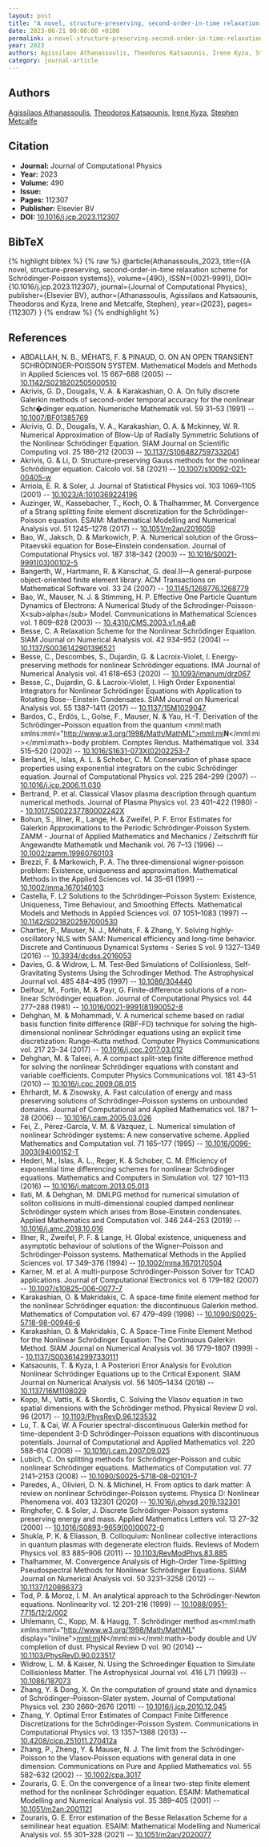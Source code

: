 ```yaml
---
layout: post
title: "A novel, structure-preserving, second-order-in-time relaxation scheme for Schrödinger-Poisson systems"
date: 2023-06-21 00:00:00 +0100
permalink: a-novel-structure-preserving-second-order-in-time-relaxation-scheme-for-schrodinger-poisson-systems
year: 2023
authors: Agissilaos Athanassoulis, Theodoros Katsaounis, Irene Kyza, Stephen Metcalfe
category: journal-article
---
```

 
## Authors
[Agissilaos Athanassoulis](authors/agissilaos-athanassoulis), [Theodoros Katsaounis](authors/theodoros-katsaounis), [Irene Kyza](authors/irene-kyza), [Stephen Metcalfe](authors/stephen-metcalfe)
 
## Citation
- **Journal:** Journal of Computational Physics
- **Year:** 2023
- **Volume:** 490
- **Issue:** 
- **Pages:** 112307
- **Publisher:** Elsevier BV
- **DOI:** [10.1016/j.jcp.2023.112307](https://doi.org/10.1016/j.jcp.2023.112307)
 
## BibTeX
{% highlight bibtex %}
{% raw %}
@article{Athanassoulis_2023,
  title={{A novel, structure-preserving, second-order-in-time relaxation scheme for Schrödinger-Poisson systems}},
  volume={490},
  ISSN={0021-9991},
  DOI={10.1016/j.jcp.2023.112307},
  journal={Journal of Computational Physics},
  publisher={Elsevier BV},
  author={Athanassoulis, Agissilaos and Katsaounis, Theodoros and Kyza, Irene and Metcalfe, Stephen},
  year={2023},
  pages={112307}
}
{% endraw %}
{% endhighlight %}
 
## References
- ABDALLAH, N. B., MÉHATS, F. & PINAUD, O. ON AN OPEN TRANSIENT SCHRÖDINGER–POISSON SYSTEM. Mathematical Models and Methods in Applied Sciences vol. 15 667–688 (2005) -- [10.1142/S0218202505000510](https://doi.org/10.1142/S0218202505000510)
- Akrivis, G. D., Dougalis, V. A. & Karakashian, O. A. On fully discrete Galerkin methods of second-order temporal accuracy for the nonlinear Schr�dinger equation. Numerische Mathematik vol. 59 31–53 (1991) -- [10.1007/BF01385769](https://doi.org/10.1007/BF01385769)
- Akrivis, G. D., Dougalis, V. A., Karakashian, O. A. & Mckinney, W. R. Numerical Approximation of Blow-Up of Radially Symmetric Solutions of the Nonlinear Schrödinger Equation. SIAM Journal on Scientific Computing vol. 25 186–212 (2003) -- [10.1137/S1064827597332041](https://doi.org/10.1137/S1064827597332041)
- Akrivis, G. & Li, D. Structure-preserving Gauss methods for the nonlinear Schrödinger equation. Calcolo vol. 58 (2021) -- [10.1007/s10092-021-00405-w](https://doi.org/10.1007/s10092-021-00405-w)
- Arriola, E. R. & Soler, J. Journal of Statistical Physics vol. 103 1069–1105 (2001) -- [10.1023/A:1010369224196](https://doi.org/10.1023/A:1010369224196)
- Auzinger, W., Kassebacher, T., Koch, O. & Thalhammer, M. Convergence of a Strang splitting finite element discretization for the Schrödinger–Poisson equation. ESAIM: Mathematical Modelling and Numerical Analysis vol. 51 1245–1278 (2017) -- [10.1051/m2an/2016059](https://doi.org/10.1051/m2an/2016059)
- Bao, W., Jaksch, D. & Markowich, P. A. Numerical solution of the Gross–Pitaevskii equation for Bose–Einstein condensation. Journal of Computational Physics vol. 187 318–342 (2003) -- [10.1016/S0021-9991(03)00102-5](https://doi.org/10.1016/S0021-9991(03)00102-5)
- Bangerth, W., Hartmann, R. & Kanschat, G. deal.II—A general-purpose object-oriented finite element library. ACM Transactions on Mathematical Software vol. 33 24 (2007) -- [10.1145/1268776.1268779](https://doi.org/10.1145/1268776.1268779)
- Bao, W., Mauser, N. J. & Stimming, H. P. Effective One Particle Quantum Dynamics of Electrons: A Numerical Study of the Schrodinger-Poisson-X&lt;sub&gt;alpha&lt;/sub&gt; Model. Communications in Mathematical Sciences vol. 1 809–828 (2003) -- [10.4310/CMS.2003.v1.n4.a8](https://doi.org/10.4310/CMS.2003.v1.n4.a8)
- Besse, C. A Relaxation Scheme for the Nonlinear Schrödinger Equation. SIAM Journal on Numerical Analysis vol. 42 934–952 (2004) -- [10.1137/S0036142901396521](https://doi.org/10.1137/S0036142901396521)
- Besse, C., Descombes, S., Dujardin, G. & Lacroix-Violet, I. Energy-preserving methods for nonlinear Schrödinger equations. IMA Journal of Numerical Analysis vol. 41 618–653 (2020) -- [10.1093/imanum/drz067](https://doi.org/10.1093/imanum/drz067)
- Besse, C., Dujardin, G. & Lacroix-Violet, I. High Order Exponential Integrators for Nonlinear Schrödinger Equations with Application to Rotating Bose--Einstein Condensates. SIAM Journal on Numerical Analysis vol. 55 1387–1411 (2017) -- [10.1137/15M1029047](https://doi.org/10.1137/15M1029047)
- Bardos, C., Erdös, L., Golse, F., Mauser, N. & Yau, H.-T. Derivation of the Schrödinger–Poisson equation from the quantum <mml:math xmlns:mml="http://www.w3.org/1998/Math/MathML"><mml:mi>𝐍</mml:mi></mml:math>-body problem. Comptes Rendus. Mathématique vol. 334 515–520 (2002) -- [10.1016/S1631-073X(02)02253-7](https://doi.org/10.1016/S1631-073X(02)02253-7)
- Berland, H., Islas, A. L. & Schober, C. M. Conservation of phase space properties using exponential integrators on the cubic Schrödinger equation. Journal of Computational Physics vol. 225 284–299 (2007) -- [10.1016/j.jcp.2006.11.030](https://doi.org/10.1016/j.jcp.2006.11.030)
- Bertrand, P. et al. Classical Vlasov plasma description through quantum numerical methods. Journal of Plasma Physics vol. 23 401–422 (1980) -- [10.1017/S002237780002242X](https://doi.org/10.1017/S002237780002242X)
- Bohun, S., Illner, R., Lange, H. & Zweifel, P. F. Error Estimates for Galerkin Approximations to the Periodic Schrödinger‐Poisson System. ZAMM - Journal of Applied Mathematics and Mechanics / Zeitschrift für Angewandte Mathematik und Mechanik vol. 76 7–13 (1996) -- [10.1002/zamm.19960760103](https://doi.org/10.1002/zamm.19960760103)
- Brezzi, F. & Markowich, P. A. The three‐dimensional wigner‐poisson problem: Existence, uniqueness and approximation. Mathematical Methods in the Applied Sciences vol. 14 35–61 (1991) -- [10.1002/mma.1670140103](https://doi.org/10.1002/mma.1670140103)
- Castella, F. L2 Solutions to the Schrödinger–Poisson System: Existence, Uniqueness, Time Behaviour, and Smoothing Effects. Mathematical Models and Methods in Applied Sciences vol. 07 1051–1083 (1997) -- [10.1142/S0218202597000530](https://doi.org/10.1142/S0218202597000530)
- Chartier, P., Mauser, N. J., Méhats, F. & Zhang, Y. Solving highly-oscillatory NLS with SAM: Numerical efficiency and long-time behavior. Discrete and Continuous Dynamical Systems - Series S vol. 9 1327–1349 (2016) -- [10.3934/dcdss.2016053](https://doi.org/10.3934/dcdss.2016053)
- Davies, G. & Widrow, L. M. Test‐Bed Simulations of Collisionless, Self‐Gravitating Systems Using the Schrodinger Method. The Astrophysical Journal vol. 485 484–495 (1997) -- [10.1086/304440](https://doi.org/10.1086/304440)
- Delfour, M., Fortin, M. & Payr, G. Finite-difference solutions of a non-linear Schrödinger equation. Journal of Computational Physics vol. 44 277–288 (1981) -- [10.1016/0021-9991(81)90052-8](https://doi.org/10.1016/0021-9991(81)90052-8)
- Dehghan, M. & Mohammadi, V. A numerical scheme based on radial basis function finite difference (RBF-FD) technique for solving the high-dimensional nonlinear Schrödinger equations using an explicit time discretization: Runge–Kutta method. Computer Physics Communications vol. 217 23–34 (2017) -- [10.1016/j.cpc.2017.03.012](https://doi.org/10.1016/j.cpc.2017.03.012)
- Dehghan, M. & Taleei, A. A compact split-step finite difference method for solving the nonlinear Schrödinger equations with constant and variable coefficients. Computer Physics Communications vol. 181 43–51 (2010) -- [10.1016/j.cpc.2009.08.015](https://doi.org/10.1016/j.cpc.2009.08.015)
- Ehrhardt, M. & Zisowsky, A. Fast calculation of energy and mass preserving solutions of Schrödinger–Poisson systems on unbounded domains. Journal of Computational and Applied Mathematics vol. 187 1–28 (2006) -- [10.1016/j.cam.2005.03.026](https://doi.org/10.1016/j.cam.2005.03.026)
- Fei, Z., Pérez-García, V. M. & Vázquez, L. Numerical simulation of nonlinear Schrödinger systems: A new conservative scheme. Applied Mathematics and Computation vol. 71 165–177 (1995) -- [10.1016/0096-3003(94)00152-T](https://doi.org/10.1016/0096-3003(94)00152-T)
- Hederi, M., Islas, A. L., Reger, K. & Schober, C. M. Efficiency of exponential time differencing schemes for nonlinear Schrödinger equations. Mathematics and Computers in Simulation vol. 127 101–113 (2016) -- [10.1016/j.matcom.2013.05.013](https://doi.org/10.1016/j.matcom.2013.05.013)
- Ilati, M. & Dehghan, M. DMLPG method for numerical simulation of soliton collisions in multi-dimensional coupled damped nonlinear Schrödinger system which arises from Bose–Einstein condensates. Applied Mathematics and Computation vol. 346 244–253 (2019) -- [10.1016/j.amc.2018.10.016](https://doi.org/10.1016/j.amc.2018.10.016)
- Illner, R., Zweifel, P. F. & Lange, H. Global existence, uniqueness and asymptotic behaviour of solutions of the Wigner–Poisson and Schrödinger‐Poisson systems. Mathematical Methods in the Applied Sciences vol. 17 349–376 (1994) -- [10.1002/mma.1670170504](https://doi.org/10.1002/mma.1670170504)
- Karner, M. et al. A multi-purpose Schrödinger-Poisson Solver for TCAD applications. Journal of Computational Electronics vol. 6 179–182 (2007) -- [10.1007/s10825-006-0077-7](https://doi.org/10.1007/s10825-006-0077-7)
- Karakashian, O. & Makridakis, C. A space-time finite element method for the nonlinear Schrödinger equation: the discontinuous Galerkin method. Mathematics of Computation vol. 67 479–499 (1998) -- [10.1090/S0025-5718-98-00946-6](https://doi.org/10.1090/S0025-5718-98-00946-6)
- Karakashian, O. & Makridakis, C. A Space-Time Finite Element Method for the Nonlinear Schrödinger Equation: The Continuous Galerkin Method. SIAM Journal on Numerical Analysis vol. 36 1779–1807 (1999) -- [10.1137/S0036142997330111](https://doi.org/10.1137/S0036142997330111)
- Katsaounis, T. & Kyza, I. A Posteriori Error Analysis for Evolution Nonlinear Schrödinger Equations up to the Critical Exponent. SIAM Journal on Numerical Analysis vol. 56 1405–1434 (2018) -- [10.1137/16M1108029](https://doi.org/10.1137/16M1108029)
- Kopp, M., Vattis, K. & Skordis, C. Solving the Vlasov equation in two spatial dimensions with the Schrödinger method. Physical Review D vol. 96 (2017) -- [10.1103/PhysRevD.96.123532](https://doi.org/10.1103/PhysRevD.96.123532)
- Lu, T. & Cai, W. A Fourier spectral-discontinuous Galerkin method for time-dependent 3-D Schrödinger–Poisson equations with discontinuous potentials. Journal of Computational and Applied Mathematics vol. 220 588–614 (2008) -- [10.1016/j.cam.2007.09.025](https://doi.org/10.1016/j.cam.2007.09.025)
- Lubich, C. On splitting methods for Schrödinger-Poisson and cubic nonlinear Schrödinger equations. Mathematics of Computation vol. 77 2141–2153 (2008) -- [10.1090/S0025-5718-08-02101-7](https://doi.org/10.1090/S0025-5718-08-02101-7)
- Paredes, A., Olivieri, D. N. & Michinel, H. From optics to dark matter: A review on nonlinear Schrödinger–Poisson systems. Physica D: Nonlinear Phenomena vol. 403 132301 (2020) -- [10.1016/j.physd.2019.132301](https://doi.org/10.1016/j.physd.2019.132301)
- Ringhofer, C. & Soler, J. Discrete Schrödinger-Poisson systems preserving energy and mass. Applied Mathematics Letters vol. 13 27–32 (2000) -- [10.1016/S0893-9659(00)00072-0](https://doi.org/10.1016/S0893-9659(00)00072-0)
- Shukla, P. K. & Eliasson, B. Colloquium: Nonlinear collective interactions in quantum plasmas with degenerate electron fluids. Reviews of Modern Physics vol. 83 885–906 (2011) -- [10.1103/RevModPhys.83.885](https://doi.org/10.1103/RevModPhys.83.885)
- Thalhammer, M. Convergence Analysis of High-Order Time-Splitting Pseudospectral Methods for Nonlinear Schrödinger Equations. SIAM Journal on Numerical Analysis vol. 50 3231–3258 (2012) -- [10.1137/120866373](https://doi.org/10.1137/120866373)
- Tod, P. & Moroz, I. M. An analytical approach to the Schrödinger-Newton equations. Nonlinearity vol. 12 201–216 (1999) -- [10.1088/0951-7715/12/2/002](https://doi.org/10.1088/0951-7715/12/2/002)
- Uhlemann, C., Kopp, M. & Haugg, T. Schrödinger method as<mml:math xmlns:mml="http://www.w3.org/1998/Math/MathML" display="inline"><mml:mi>N</mml:mi></mml:math>-body double and UV completion of dust. Physical Review D vol. 90 (2014) -- [10.1103/PhysRevD.90.023517](https://doi.org/10.1103/PhysRevD.90.023517)
- Widrow, L. M. & Kaiser, N. Using the Schroedinger Equation to Simulate Collisionless Matter. The Astrophysical Journal vol. 416 L71 (1993) -- [10.1086/187073](https://doi.org/10.1086/187073)
- Zhang, Y. & Dong, X. On the computation of ground state and dynamics of Schrödinger–Poisson–Slater system. Journal of Computational Physics vol. 230 2660–2676 (2011) -- [10.1016/j.jcp.2010.12.045](https://doi.org/10.1016/j.jcp.2010.12.045)
- Zhang, Y. Optimal Error Estimates of Compact Finite Difference Discretizations for the Schrödinger-Poisson System. Communications in Computational Physics vol. 13 1357–1388 (2013) -- [10.4208/cicp.251011.270412a](https://doi.org/10.4208/cicp.251011.270412a)
- Zhang, P., Zheng, Y. & Mauser, N. J. The limit from the Schrödinger‐Poisson to the Vlasov‐Poisson equations with general data in one dimension. Communications on Pure and Applied Mathematics vol. 55 582–632 (2002) -- [10.1002/cpa.3017](https://doi.org/10.1002/cpa.3017)
- Zouraris, G. E. On the convergence of a linear two-step finite element method for the nonlinear Schrödinger equation. ESAIM: Mathematical Modelling and Numerical Analysis vol. 35 389–405 (2001) -- [10.1051/m2an:2001121](https://doi.org/10.1051/m2an:2001121)
- Zouraris, G. E. Error estimation of the Besse Relaxation Scheme for a semilinear heat equation. ESAIM: Mathematical Modelling and Numerical Analysis vol. 55 301–328 (2021) -- [10.1051/m2an/2020077](https://doi.org/10.1051/m2an/2020077)


